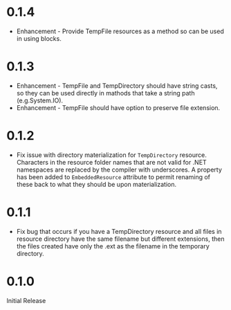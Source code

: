 # 0.1.4

* Enhancement - Provide TempFile resources as a method so can be used in using blocks.

# 0.1.3

* Enhancement - TempFile and TempDirectory should have string casts, so they can be used directly in mathods that take a string path (e.g.System.IO).
* Enhancement - TempFile should have option to preserve file extension.

# 0.1.2

* Fix issue with directory materialization for `TempDirectory` resource. Characters in the resource folder names that are not valid for .NET namespaces are replaced by the compiler with underscores. A property has been added to `EmbeddedResource` attribute to permit renaming of these back to what they should be upon materialization.

# 0.1.1

* Fix bug that occurs if you have a TempDirectory resource and all files in resource directory have the same filename but different extensions, then the files created have only the .ext as the filename in the temporary directory.

# 0.1.0

Initial Release